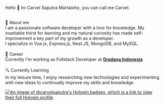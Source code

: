 
Hello 👋 
Im Carvel Saputra Martaloho, you can call me Carvel.

<br>💬 About me 
<br>
I am a passionate software developer with a love for knowledge. My insatiable thirst for learning and my natural curiosity has made self-improvement a key part of my growth as a developer. 
<br>
I specialize in Vue.js, Express.js, Nest.JS, MongoDB, and MySQL.
<br>
<br>
:briefcase: Career
<br>
Currently I'm working as Fullstack Developer at [**Gradana Indonesia**](https://gradana.co.id/)
<br><br>
🔍 Currently Learning
<br>
In my leisure time, I enjoy researching new technologies and experimenting with new ideas to continually improve my skills and knowledge.

[![An image of @carvelsaputra's Holopin badges, which is a link to view their full Holopin profile](https://holopin.me/carvelsaputra)](https://holopin.io/@carvelsaputra)
<!--
**carvelsaputra/carvelsaputra** is a ✨ _special_ ✨ repository because its `README.md` (this file) appears on your GitHub profile.

Here are some ideas to get you started:

- 🔭 I’m currently working on ...
- 🌱 I’m currently learning ...
- 👯 I’m looking to collaborate on ...
- 🤔 I’m looking for help with ...
- 💬 Ask me about ...
- 📫 How to reach me: ...
- 😄 Pronouns: ...
- ⚡ Fun fact: ...
-->
